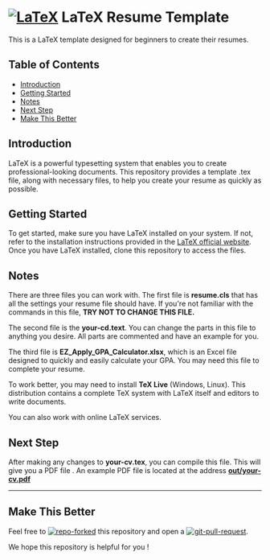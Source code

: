 # [![LaTeX](https://img.shields.io/badge/-FDF5E6?style=social&logo=latex&logoColor=black)]() LaTeX Resume Template

This is a LaTeX template designed for beginners to create their resumes. 

## Table of Contents

- [Introduction](#introduction)
- [Getting Started](#getting-started)
- [Notes](#notes)
- [Next Step](#next-step) 
- [Make This Better](#make-this-better) 

## Introduction

LaTeX is a powerful typesetting system that enables you to create professional-looking documents.
This repository provides a template .tex file, along with necessary files, to help you create your resume as quickly as possible.

## Getting Started

To get started, make sure you have LaTeX installed on your system. If not, refer to the installation instructions provided in the [LaTeX official website](https://www.latex-project.org/get/). Once you have LaTeX installed, clone this repository to access the files.

## Notes

There are three files you can work with.
The first file is **resume.cls** that has all the settings your resume file should have. If you're not familiar with the commands in this file, **TRY NOT TO CHANGE THIS FILE.**

The second file is the **your-cd.text**. You can change the parts in this file to anything you desire. All parts are commented and have an example for you.

The third file is **EZ_Apply_GPA_Calculator.xlsx**, which is an Excel file designed to quickly and easily calculate your GPA. You may need this file to complete your resume.
 
To work better, you may need to install **TeX Live** (Windows, Linux). This distribution contains a complete TeX system with LaTeX itself and editors to write documents.

You can also work with online LaTeX services.

## Next Step

After making any changes to **your-cv.tex**, you can compile this file. This will give you a PDF file .
An example PDF file is located at the address [**out/your-cv.pdf**](out/your-cv.pdf)

---

## Make This Better

Feel free to [![repo-forked][repo-forked]][repo-forked] this repository and open a [![git-pull-request][git-pull-request]][git-pull-request].

We hope this repository is helpful for you !

[repo-forked]: https://custom-icon-badges.demolab.com/badge/Fork-orange.svg?logo=fork
[git-pull-request]: https://custom-icon-badges.demolab.com/badge/Pull%20Request-purple.svg?logo=pr